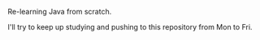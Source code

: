 Re-learning Java from scratch.

I'll try to keep up studying and pushing to this repository from Mon to Fri.
